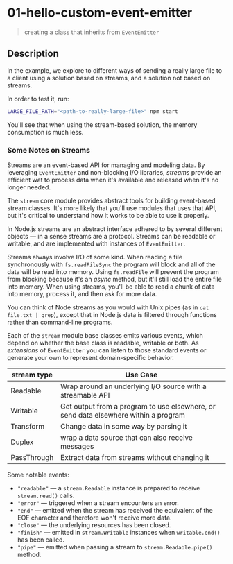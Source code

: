 # 01-hello-custom-event-emitter
> creating a class that inherits from `EventEmitter`

## Description
In the example, we explore to different ways of sending a really large file to a client using a solution based on streams, and a solution not based on streams.

In order to test it, run:
```bash
LARGE_FILE_PATH="<path-to-really-large-file>" npm start
```

You'll see that when using the stream-based solution, the memory consumption is much less.

### Some Notes on Streams
Streams are an event-based API for managing and modeling data. By leveraging `EventEmitter` and non-blocking I/O libraries, *streams* provide an efficient wat to process data when it's available and released when it's no longer needed.

The `stream` core module provides abstract tools for building event-based stream classes. It's more likely that you'll use modules that uses that API, but it's critical to understand how it works to be able to use it properly.

In Node.js streams are an abstract interface adhered to by several different objects &mdash; in a sense streams are a protocol. Streams can be readable or writable, and are implemented with instances of `EventEmitter`.

Streams always involve I/O of some kind.
When reading a file synchronously with `fs.readFileSync` the program will block and all of the data will be read into memory. Using `fs.readFile` will prevent the program from blocking because it's an *async* method, but it'll still load the entire file into memory.
When using streams, you'll be able to read a chunk of data into memory, process it, and then ask for more data.

You can think of Node streams as you would with Unix pipes (as in `cat file.txt | grep`), except that in Node.js data is filtered through functions rather than command-line programs.

Each of the `stream` module base classes emits various events, which depend on whether the base class is readable, writable or both. As *extensions* of `EventEmitter` you can listen to those standard events or generate your own to represent domain-specific behavior.

| stream type | Use Case                                                                            |
|-------------|-------------------------------------------------------------------------------------|
| Readable    | Wrap around an underlying I/O source with a streamable API                          |
| Writable    | Get output from a program to use elsewhere, or send data elsewhere within a program |
| Transform   | Change data in some way by parsing it                                               |
| Duplex      | wrap a data source that can also receive messages                                   |
| PassThrough | Extract data from streams without changing it                                       |

Some notable events:
+ `"readable"` &mdash; a `stream.Readable` instance is prepared to receive `stream.read()` calls.
+ `"error"` &mdash; triggered when a stream encounters an error.
+ `"end"` &mdash; emitted when the stream has received the equivalent of the EOF character and therefore won't receive more data.
+ `"close"` &mdash; the underlying resources has been closed.
+ `"finish"` &mdash; emitted in `stream.Writable` instances when `writable.end()` has been called.
+ `"pipe"` &mdash; emitted when passing a stream to `stream.Readable.pipe()` method.
